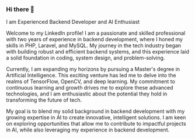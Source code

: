 ### Hi there 👋

I am Experienced Backend Developer and AI Enthusiast

Welcome to my LinkedIn profile! I am a passionate and skilled professional with two years of experience in backend development, where I honed my skills in PHP, Laravel, and MySQL. My journey in the tech industry began with building robust and efficient backend systems, and this experience laid a solid foundation in coding, system design, and problem-solving.

Currently, I am expanding my horizons by pursuing a Master's degree in Artificial Intelligence. This exciting venture has led me to delve into the realms of TensorFlow, OpenCV, and deep learning. My commitment to continuous learning and growth drives me    to explore these advanced technologies, and I am enthusiastic about the potential they hold in transforming the future of tech.

My goal is to blend my solid background in backend development with my growing expertise in AI to create innovative, intelligent solutions. I am keen on exploring opportunities that allow me to contribute to impactful projects in AI, while also leveraging my experience in backend development.
